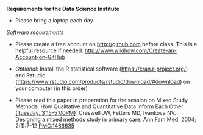 **Requirements for the Data Science Institute**

- Please bring a laptop each day

*Software requirements*
- Please create a free account on http://github.com before class. This is a helpful resource if needed: http://www.wikihow.com/Create-an-Account-on-GitHub
- *Optional:* Install the R statistical software (https://cran.r-project.org/) and Rstudio (https://www.rstudio.com/products/rstudio/download/#download) on your computer (in this order)

- Please read this paper in preparation for the session on Mixed Study Methods: How Qualitative and Quantitative Data Inform Each Other [(Tuesday, 3:15-5:00PM)](https://ohsulibrary-datascienceinstitute.github.io/#schedule): Creswell JW, Fetters MD, Ivankova NV.  Designing a mixed methods study in primary care. Ann Fam Med, 2004; 2(1):7-12 [PMC:1466635](https://www.ncbi.nlm.nih.gov/pmc/articles/PMC1466635/)

